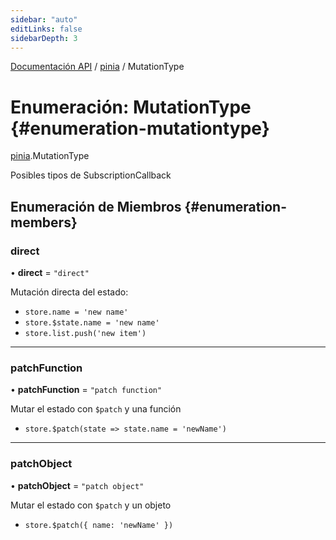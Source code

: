 ```yaml
---
sidebar: "auto"
editLinks: false
sidebarDepth: 3
---
```


[Documentación API](../index.md) / [pinia](../modules/pinia.md) / MutationType

# Enumeración: MutationType {#enumeration-mutationtype}

[pinia](../modules/pinia.md).MutationType

Posibles tipos de SubscriptionCallback

## Enumeración de Miembros {#enumeration-members}

### direct

• **direct** = ``"direct"``

Mutación directa del estado:

- `store.name = 'new name'`
- `store.$state.name = 'new name'`
- `store.list.push('new item')`

___

### patchFunction

• **patchFunction** = ``"patch function"``

Mutar el estado con `$patch` y una función

- `store.$patch(state => state.name = 'newName')`

___

### patchObject

• **patchObject** = ``"patch object"``

Mutar el estado con `$patch` y un objeto

- `store.$patch({ name: 'newName' })`

